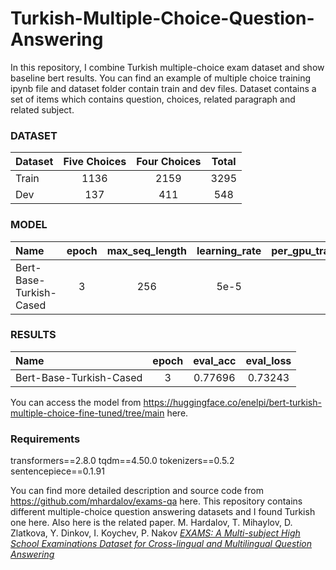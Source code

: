 # Turkish-Multiple-Choice-Question-Answering

In this repository, I combine Turkish multiple-choice exam dataset and show baseline bert results.
You can find an example of multiple choice training ipynb file and dataset folder contain train and dev files.
Dataset contains a set of items which contains question, choices, related paragraph and related subject.


### DATASET
|    Dataset    |  Five Choices  |    Four Choices      |          Total               |
| ------------- |:--------------:|:--------------------:|:----------------------------:|
|    Train      |     1136       |       2159           |          3295                |
|     Dev       |     137        |       411            |          548                 |


### MODEL
|           Name             | epoch | max_seq_length | learning_rate | per_gpu_train_batch_size |
|:---------------------------|:-----:|:--------------:|:-------------:|:------------------------:|
|   Bert-Base-Turkish-Cased  |   3   |      256       |     5e-5      |            8             |


### RESULTS
|           Name             | epoch |    eval_acc    |   eval_loss   |
|:---------------------------|:-----:|:--------------:|:-------------:|
|   Bert-Base-Turkish-Cased  |   3   |    0.77696     |    0.73243    |         

You can access the model from https://huggingface.co/enelpi/bert-turkish-multiple-choice-fine-tuned/tree/main here.


### Requirements
transformers==2.8.0
tqdm==4.50.0
tokenizers==0.5.2       
sentencepiece==0.1.91  



You can find more detailed description and source code from https://github.com/mhardalov/exams-qa here. This repository contains different multiple-choice question answering datasets and I found Turkish one here.
Also here is the related paper.
M. Hardalov, T. Mihaylov, D. Zlatkova, Y. Dinkov, I. Koychev, P. Nakov [*EXAMS: A Multi-subject High School Examinations Dataset for
Cross-lingual and Multilingual Question Answering*](http://arxiv.org/abs/2011.03080)
